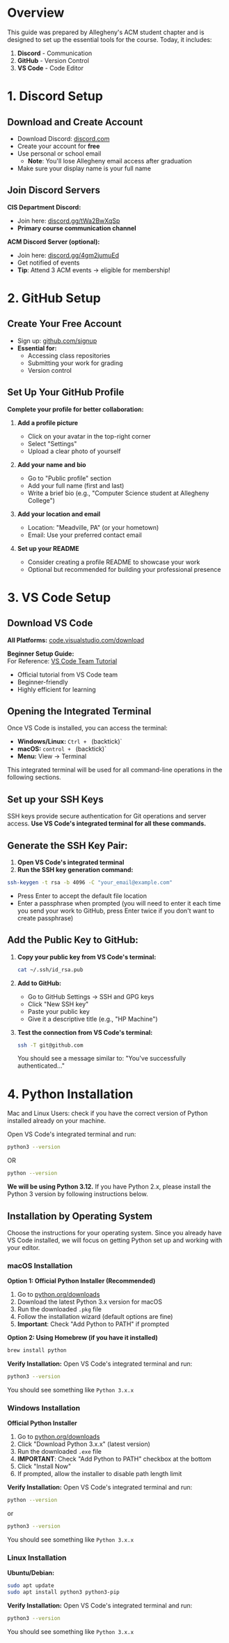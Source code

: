 # Overview

This guide was prepared by Allegheny's ACM student chapter and is designed to set up the essential tools for the course. Today, it includes:

1. **Discord** - Communication
2. **GitHub** - Version Control  
3. **VS Code** - Code Editor

<!-- Commented out for now:
4. **Python** - Programming Language
5. **Raspberry Pi Pico Extension** - Hardware
6. **AI Tools** - Development Assistance
-->

# 1. Discord Setup

## Download and Create Account

- Download Discord: [discord.com](https://discord.com/)
- Create your account for **free**
- Use personal or school email
  - **Note**: You'll lose Allegheny email access after graduation
- Make sure your display name is your full name

## Join Discord Servers

**CIS Department Discord:**

- Join here: [discord.gg/tWa2BwXqSp](https://discord.gg/tWa2BwXqSp)
- **Primary course communication channel**

**ACM Discord Server (optional):**

- Join here: [discord.gg/4gm2jumuEd](https://discord.gg/4gm2jumuEd)
- Get notified of events
- **Tip**: Attend 3 ACM events → eligible for membership!

# 2. GitHub Setup

## Create Your Free Account

- Sign up: [github.com/signup](https://github.com/signup)
- **Essential for:**
  - Accessing class repositories
  - Submitting your work for grading
  - Version control

## Set Up Your GitHub Profile

**Complete your profile for better collaboration:**

1. **Add a profile picture**
   - Click on your avatar in the top-right corner
   - Select "Settings"
   - Upload a clear photo of yourself

2. **Add your name and bio**
   - Go to "Public profile" section
   - Add your full name (first and last)
   - Write a brief bio (e.g., "Computer Science student at Allegheny College")

3. **Add your location and email**
   - Location: "Meadville, PA" (or your hometown)
   - Email: Use your preferred contact email

4. **Set up your README**
   - Consider creating a profile README to showcase your work
   - Optional but recommended for building your professional presence

# 3. VS Code Setup

## Download VS Code

**All Platforms:** [code.visualstudio.com/download](https://code.visualstudio.com/download)

**Beginner Setup Guide:**  
For Reference: [VS Code Team Tutorial](https://www.youtube.com/watch?v=B-s71n0dHUk)
- Official tutorial from VS Code team
- Beginner-friendly
- Highly efficient for learning

## Opening the Integrated Terminal

Once VS Code is installed, you can access the terminal:

- **Windows/Linux:** `Ctrl + ` (backtick)`
- **macOS:** `control + ` (backtick)`
- **Menu:** View → Terminal

This integrated terminal will be used for all command-line operations in the following sections.

## Set up your SSH Keys

SSH keys provide secure authentication for Git operations and server access. **Use VS Code's integrated terminal for all these commands.**

## Generate the SSH Key Pair:

1. **Open VS Code's integrated terminal**
2. **Run the SSH key generation command:**

```bash
ssh-keygen -t rsa -b 4096 -C "your_email@example.com"
```

- Press Enter to accept the default file location
- Enter a passphrase when prompted (you will need to enter it each time you send your work to GitHub, press Enter twice if you don't want to create passphrase)

## Add the Public Key to GitHub:

1. **Copy your public key from VS Code's terminal:**
   ```bash
   cat ~/.ssh/id_rsa.pub
   ```

2. **Add to GitHub:**
   - Go to GitHub Settings → SSH and GPG keys
   - Click "New SSH key"
   - Paste your public key
   - Give it a descriptive title (e.g., "HP Machine")

3. **Test the connection from VS Code's terminal:**
   ```bash
   ssh -T git@github.com
   ```
   
   You should see a message similar to: "You've successfully authenticated..."

# 4. Python Installation

Mac and Linux Users: check if you have the correct version of Python installed already on your machine. 

Open VS Code's integrated terminal and run:
```bash
python3 --version
```

OR 
```bash
python --version
```
**We will be using Python 3.12.** If you have Python 2.x, please install the Python 3 version by following instructions below.

## Installation by Operating System

Choose the instructions for your operating system. Since you already have VS Code installed, we will focus on getting Python set up and working with your editor.

### macOS Installation

**Option 1: Official Python Installer (Recommended)**
1. Go to [python.org/downloads](https://python.org/downloads)
2. Download the latest Python 3.x version for macOS
3. Run the downloaded `.pkg` file
4. Follow the installation wizard (default options are fine)
5. **Important**: Check "Add Python to PATH" if prompted

**Option 2: Using Homebrew (if you have it installed)**
```bash
brew install python
```

**Verify Installation:**
Open VS Code's integrated terminal and run:
```bash
python3 --version
```
You should see something like `Python 3.x.x`

### Windows Installation

**Official Python Installer**
1. Go to [python.org/downloads](https://python.org/downloads)
2. Click "Download Python 3.x.x" (latest version)
3. Run the downloaded `.exe` file
4. **IMPORTANT**: Check "Add Python to PATH" checkbox at the bottom
5. Click "Install Now"
6. If prompted, allow the installer to disable path length limit

**Verify Installation:**
Open VS Code's integrated terminal and run:
```bash
python --version
```
or
```bash
python3 --version
```
You should see something like `Python 3.x.x`

### Linux Installation

**Ubuntu/Debian:**
```bash
sudo apt update
sudo apt install python3 python3-pip
```

**Verify Installation:**
Open VS Code's integrated terminal and run:
```bash
python3 --version
```
You should see something like `Python 3.x.x`

<!--
## Test Your Python Installation

Let's make sure Python is working correctly with a simple "Hello World" program.

### Create Your First Python Program

1. **In VS Code, create a new file:**
   - Press `Ctrl+N` (Windows/Linux) or `Cmd+N` (macOS) or go to File -> New File
   - Save it as `hello.py` in a folder of your choice

2. **Copy and paste this code:**
   ```python
   print("Hello, World!")
   print("Python is working correctly!")
   
   # Let's also check the Python version
   import sys
   print(f"You are running Python {sys.version}")
   ```

3. **Run your program:**
   - Open VS Code's integrated terminal
   - Navigate to where you saved `hello.py`
   - Run the program:
     
     **macOS/Linux:**
     ```bash
     python3 hello.py
     ```
     
     **Windows:**
     ```bash
     python hello.py
     ```

4. **Expected output:**
   ```
   Hello, World!
   Python is working correctly!
   You are running Python 3.x.x
   ```

### Troubleshooting

**If you get "command not found" or "not recognized":**
- Make sure Python was added to your system PATH during installation
- Try using `python3` instead of `python` (especially on macOS/Linux)
- Restart VS Code and your terminal

**Still having issues?**
- Ask for help!
- Check if Python is installed: look for Python in your Applications (macOS) or Programs (Windows)
-->

<!--
# 5. Raspberry Pi Pico Extension

## Installing the Extension

1. **Open VS Code**
2. **Go to Extensions Marketplace**
3. **Search:** "Raspberry Pi Pico"
4. **Install** with a simple click!

## Important Note

**Ensure** the extension is published by **Raspberry Pi**

- Look for the official publisher name
- Avoid unofficial extensions
  

# 6. AI Tools Setup

## Overview

Essential AI tools for enhanced coding experience:

- GitHub Copilot
- GPT-4.1 & Premium Models
- Gemini CLI
- OpenCode CLI
- VS Code Integration

## 6a. GitHub Copilot

**Enable GitHub Copilot:**

- Go to [github.com/features/copilot](https://github.com/features/copilot)
- Sign up with your GitHub account
- **Students**: Eligible for GitHub Student Developer Pack (includes free Copilot!)

## Install Copilot Extension

1. Open **VS Code**
2. Go to **Extensions**
3. Search **"GitHub Copilot"**
4. Click **Install**
5. Sign into GitHub when prompted

## 6b. GPT-4.1 & Premium Models

**Access Requirements:**

- Log into ChatGPT with GitHub or personal account
- **GPT-4.1**: Unlimited usage under student plan
- **Premium Models**: 300 requests/month
  - Claude Sonnet 3.5
  - GPT-5

**💡 Pro Tip:** CLI uses fewer premium requests than VS Code extension!

## 6c. Gemini CLI

**Google's AI CLI Tool**

Install using npx:

```bash
npx https://github.com/google-gemini/gemini-cli
```

Perfect for AI-powered coding tasks directly from terminal!

## 6d. OpenCode CLI

**AI Coding Agent Tool**

Install and launch:

```bash
npx opencode-ai@latest
```

Another powerful tool for our coding workflow.

## 6e. VS Code AI Integration

**Optional but Recommended**

Install VS Code extensions for better integration:

1. **Gemini CLI**
2. **OpenCode AI**

**VS Code → Extensions → Search for each tool**


# Setup Complete! ✅

## You now have:

- ✅ Discord for communication  
- ✅ GitHub account ready  
- ✅ VS Code configured with SSH keys


- ✅ Python installed  
- ✅ Raspberry Pi Pico extension  
- ✅ AI tools ready

## Questions?

Ready to start coding with our complete development environment!

## Let's begin our coding journey! 🚀
-->
